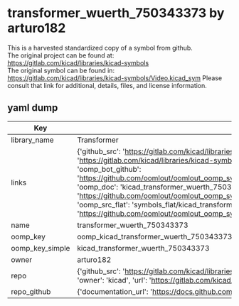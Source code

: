 # transformer_wuerth_750343373 by arturo182  
This is a harvested standardized copy of a symbol from github.  
The original project can be found at:  
https://gitlab.com/kicad/libraries/kicad-symbols  
The original symbol can be found in:
https://gitlab.com/kicad/libraries/kicad-symbols/Video.kicad_sym
Please consult that link for additional, details, files, and license information.  
## yaml dump  
| Key | Value |  
| --- | --- |  
| library_name | Transformer |  
| links | {'github_src': 'https://gitlab.com/kicad/libraries/kicad-symbols/Video.kicad_sym', 'github_src_repo': 'https://gitlab.com/kicad/libraries/kicad-symbols', 'oomp_bot': 'kicad_transformer_wuerth_750343373/working', 'oomp_bot_github': 'https://github.com/oomlout/oomlout_oomp_symbol_bot/tree/main/kicad_transformer_wuerth_750343373/working', 'oomp_doc': 'kicad_transformer_wuerth_750343373/working', 'oomp_doc_github': 'https://github.com/oomlout/oomlout_oomp_symbol_doc/tree/main/kicad_transformer_wuerth_750343373/working', 'oomp_src_flat': 'symbols_flat/kicad_transformer_wuerth_750343373/working', 'oomp_src_flat_github': 'https://github.com/oomlout/oomlout_oomp_symbol_src/tree/main/kicad_transformer_wuerth_750343373/working'} |  
| name | transformer_wuerth_750343373 |  
| oomp_key | oomp_kicad_transformer_wuerth_750343373 |  
| oomp_key_simple | kicad_transformer_wuerth_750343373 |  
| owner | arturo182 |  
| repo | {'github_src': 'https://gitlab.com/kicad/libraries/kicad-symbols/Video.kicad_sym', 'name': 'libraries/kicad-symbols', 'owner': 'kicad', 'url': 'https://gitlab.com/kicad/libraries/kicad-symbols'} |  
| repo_github | {'documentation_url': 'https://docs.github.com/rest/repos/repos#get-a-repository', 'message': 'Not Found'} |  

